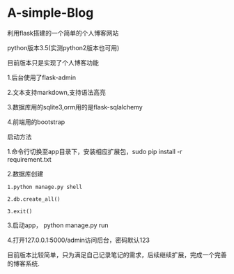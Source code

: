 # A-simple-Blog
利用flask搭建的一个简单的个人博客网站

python版本3.5(实测python2版本也可用)

目前版本只是实现了个人博客功能

1.后台使用了flask-admin

2.文本支持markdown,支持语法高亮

3.数据库用的sqlite3,orm用的是flask-sqlalchemy

4.前端用的bootstrap

启动方法

1.命令行切换至app目录下，安装相应扩展包，sudo pip install -r requirement.txt

2.数据库创建

  	1.python manage.py shell

  	2.db.create_all()

  	3.exit()

3.启动app，  python manage.py run

4.打开127.0.0.1:5000/admin访问后台，密码默认123

目前版本比较简单，只为满足自己记录笔记的需求，后续继续扩展，完成一个完善的博客系统.
